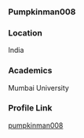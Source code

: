 ### Pumpkinman008

### Location

India

### Academics

Mumbai University

### Profile Link

[pumpkinman008](https://www.github.com/pumpkinman008)
